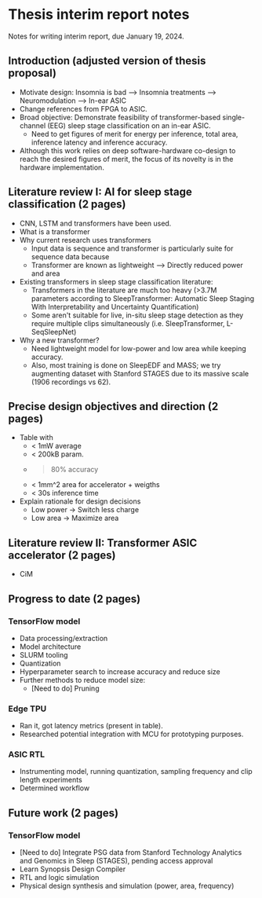 <!-- TODO:
-Write intro (adapt proposal)
-Transformer lit review:
    - Read:
        - https://ieeexplore.ieee.org/stamp/stamp.jsp?tp=&arnumber=9417097
        - https://journals.plos.org/plosone/article/file?id=10.1371/journal.pone.0216456&type=printable
        - https://arxiv.org/pdf/1703.04046.pdf
        - https://ieeexplore.ieee.org/stamp/stamp.jsp?arnumber=9697331&casa_token=EhmOAAufKOgAAAAA:fKIEfRmyrc9myCISgFQJrPVuBPoWg73FdSSSKYndDwJ46yCFYVoeH_8cgmbhbZ_c7eTGBIa-sA
-->

# Thesis interim report notes
Notes for writing interim report, due January 19, 2024.

## Introduction (adjusted version of thesis proposal)
- Motivate design: Insomnia is bad --> Insomnia treatments --> Neuromodulation --> In-ear ASIC
- Change references from FPGA to ASIC.
- Broad objective: Demonstrate feasibility of transformer-based single-channel (EEG) sleep stage classification on an in-ear ASIC.
    - Need to get figures of merit for energy per inference, total area, inference latency and inference accuracy.
- Although this work relies on deep software-hardware co-design to reach the desired figures of merit, the focus of its novelty is in the hardware implementation.

## Literature review I: AI for sleep stage classification (2 pages)
- CNN, LSTM and transformers have been used.
- What is a transformer
- Why current research uses transformers
    - Input data is sequence and transformer is particularly suite for sequence data because
    - Transformer are known as lightweight --> Directly reduced power and area
- Existing transformers in sleep stage classification literature:
    - Transformers in the literature are much too heavy (>3.7M parameters according to SleepTransformer: Automatic Sleep Staging With Interpretability and Uncertainty Quantification)
    - Some aren't suitable for live, in-situ sleep stage detection as they require multiple clips simultaneously (i.e. SleepTransformer, L-SeqSleepNet)
- Why a new transformer?
    - Need lightweight model for low-power and low area while keeping accuracy.
    - Also, most training is done on SleepEDF and MASS; we try augmenting dataset with Stanford STAGES due to its massive scale (1906 recordings vs 62).

## Precise design objectives and direction (2 pages)
- Table with
    - < 1mW average
    - < 200kB param.
    - > 80% accuracy
    - < 1mm^2 area for accelerator + weigths
    - < 30s inference time
- Explain rationale for design decisions
    - Low power -> Switch less charge
    - Low area -> Maximize area 

## Literature review II: Transformer ASIC accelerator (2 pages)
- CiM

## Progress to date (2 pages)
### TensorFlow model
- Data processing/extraction
- Model architecture
- SLURM tooling
- Quantization
- Hyperparameter search to increase accuracy and reduce size
- Further methods to reduce model size:
    - [Need to do] Pruning

### Edge TPU
- Ran it, got latency metrics (present in table).
- Researched potential integration with MCU for prototyping purposes.

### ASIC RTL
- Instrumenting model, running quantization, sampling frequency and clip length experiments
- Determined workflow

## Future work (2 pages)
### TensorFlow model
- [Need to do] Integrate PSG data from Stanford Technology Analytics and Genomics in Sleep (STAGES), pending access approval
- Learn Synopsis Design Compiler
- RTL and logic simulation
- Physical design synthesis and simulation (power, area, frequency)